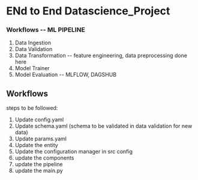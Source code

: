 # ENd to End Datascience_Project

### Workflows -- ML PIPELINE

1. Data Ingestion
2. Data Validation
3. Data Transformation  -- feature engineering, data preprocessing done here
4. Model Trainer
5. Model Evaluation  -- MLFLOW, DAGSHUB

## Workflows

steps to be followed:

1. Update config.yaml
2. Update schema.yaml (schema to be validated in data validation for new data)
3. Update params.yaml
4. Update the entity
5. Update the configuration manager in src config
6. update the components
7. update the pipeline
8. update the main.py

